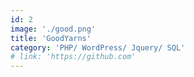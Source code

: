 ```yaml
---
id: 2
image: './good.png'
title: 'GoodYarns'
category: 'PHP/ WordPress/ Jquery/ SQL'
# link: 'https://github.com'
---
```

